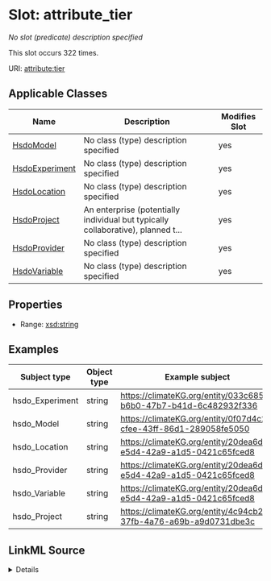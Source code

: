 

# Slot: attribute_tier


_No slot (predicate) description specified_






This slot occurs 322 times.


URI: [attribute:tier](http://attribute.org/tier)



<!-- no inheritance hierarchy -->





## Applicable Classes

| Name | Description | Modifies Slot |
| --- | --- | --- |
| [HsdoModel](../classes/HsdoModel.md) | No class (type) description specified |  yes  |
| [HsdoExperiment](../classes/HsdoExperiment.md) | No class (type) description specified |  yes  |
| [HsdoLocation](../classes/HsdoLocation.md) | No class (type) description specified |  yes  |
| [HsdoProject](../classes/HsdoProject.md) | An enterprise (potentially individual but typically collaborative), planned t... |  yes  |
| [HsdoProvider](../classes/HsdoProvider.md) | No class (type) description specified |  yes  |
| [HsdoVariable](../classes/HsdoVariable.md) | No class (type) description specified |  yes  |







## Properties

* Range: [xsd:string](http://www.w3.org/2001/XMLSchema#string)






## Examples

| Subject type | Object type | Example subject | Example object | Occurrences |
| --- | --- | --- | --- | --- |
| hsdo_Experiment | string | https://climateKG.org/entity/033c6854-b6b0-47b7-b41d-6c482932f336 | 2 | 322 |
| hsdo_Model | string | https://climateKG.org/entity/0f07d4c2-cfee-43ff-86d1-289058fe5050 | 1 | 4 |
| hsdo_Location | string | https://climateKG.org/entity/20dea6db-e5d4-42a9-a1d5-0421c65fced8 | 1 | 3 |
| hsdo_Provider | string | https://climateKG.org/entity/20dea6db-e5d4-42a9-a1d5-0421c65fced8 | 1 | 2 |
| hsdo_Variable | string | https://climateKG.org/entity/20dea6db-e5d4-42a9-a1d5-0421c65fced8 | 1 | 5 |
| hsdo_Project | string | https://climateKG.org/entity/4c94cb2e-37fb-4a76-a69b-a9d0731dbe3c | 1 | 4 |




## LinkML Source

<details>

```yaml
name: attribute_tier
annotations:
  count:
    tag: count
    value: 322
description: No slot (predicate) description specified
examples:
- object:
    example_object: '2'
    example_object_type: string
    example_predicate: attribute:tier
    example_subject: https://climateKG.org/entity/033c6854-b6b0-47b7-b41d-6c482932f336
    example_subject_type: hsdo_Experiment
- object:
    example_object: '1'
    example_object_type: string
    example_predicate: attribute:tier
    example_subject: https://climateKG.org/entity/0f07d4c2-cfee-43ff-86d1-289058fe5050
    example_subject_type: hsdo_Model
- object:
    example_object: '1'
    example_object_type: string
    example_predicate: attribute:tier
    example_subject: https://climateKG.org/entity/20dea6db-e5d4-42a9-a1d5-0421c65fced8
    example_subject_type: hsdo_Location
- object:
    example_object: '1'
    example_object_type: string
    example_predicate: attribute:tier
    example_subject: https://climateKG.org/entity/20dea6db-e5d4-42a9-a1d5-0421c65fced8
    example_subject_type: hsdo_Provider
- object:
    example_object: '1'
    example_object_type: string
    example_predicate: attribute:tier
    example_subject: https://climateKG.org/entity/20dea6db-e5d4-42a9-a1d5-0421c65fced8
    example_subject_type: hsdo_Variable
- object:
    example_object: '1'
    example_object_type: string
    example_predicate: attribute:tier
    example_subject: https://climateKG.org/entity/4c94cb2e-37fb-4a76-a69b-a9d0731dbe3c
    example_subject_type: hsdo_Project
from_schema: dream-kg
rank: 1000
slot_uri: attribute:tier
alias: attribute_tier
domain_of:
- hsdo_Experiment
- hsdo_Location
- hsdo_Model
- hsdo_Project
- hsdo_Provider
- hsdo_Variable
range: string

```
</details>
